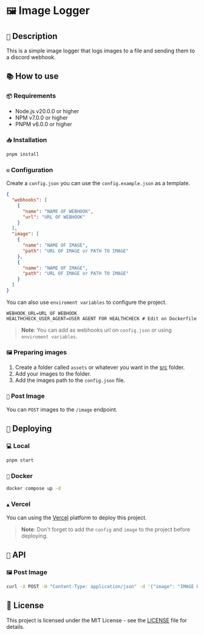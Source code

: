 # `🖼️` Image Logger

## `📝` Description

This is a simple image logger that logs images to a file and sending them to a discord webhook.

## `📚` How to use

### `📦` Requirements

- Node.js v20.0.0 or higher
- NPM v7.0.0 or higher
- PNPM v6.0.0 or higher

### `📥` Installation

```bash
pnpm install
```

### `⚙️` Configuration

Create a `config.json` you can use the `config.example.json` as a template.

```json
{
  "webhooks": [
    {
      "name": "NAME OF WEBHOOK",
      "url": "URL OF WEBHOOK"
    }
  ],
  "image": [
    {
      "name": "NAME OF IMAGE",
      "path": "URL OF IMAGE or PATH TO IMAGE"
    },
    {
      "name": "NAME OF IMAGE",
      "path": "URL OF IMAGE or PATH TO IMAGE"
    }
  ]
}
```

You can also use `enviroment variables` to configure the project.

```env
WEBHOOK_URL=URL OF WEBHOOK
HEALTHCHECK_USER_AGENT=USER AGENT FOR HEALTHCHECK # Edit on Dockerfile
```

> **Note**: You can add as webhooks url on `config.json` or using `enviroment variables`.

### `🖼️` Preparing images

1. Create a folder called `assets` or whatever you want in the [src](./src/) folder.
2. Add your images to the folder.
3. Add the images path to the `config.json` file.

### `📝` Post Image

You can `POST` images to the `/image` endpoint.

## `🚌` Deploying

### `💻` Local

```bash
pnpm start
```

### `🐳` Docker

```bash
docker compose up -d
```

### `▲` Vercel

You can using the [Vercel](https://vercel.com/) platform to deploy this project.

> **Note**: Don't forget to add the `config` and `image` to the project before deploying.

## `📝` API

### `🖼️` Post Image

```bash
curl -X POST -H "Content-Type: application/json" -d '{"image": "IMAGE URL", "imageName": "IMAGE NAME"}' http://localhost:3000/image
```

## 📝 License

This project is licensed under the MIT License - see the [LICENSE](LICENSE) file for details.
